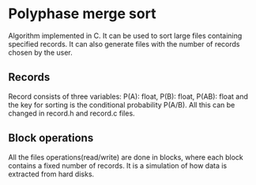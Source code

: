 # Polyphase merge sort
Algorithm implemented in C. It can be used to sort large files containing specified records. It can also generate files with the number of records chosen by the user.

## Records
Record consists of three variables: P(A): float, P(B): float, P(AB): float and the key for sorting is the conditional probability P(A/B). All this can be changed in record.h and record.c files.

## Block operations
All the files operations(read/write) are done in blocks, where each block contains a fixed number of records. It is a simulation of how data is extracted from hard disks.
